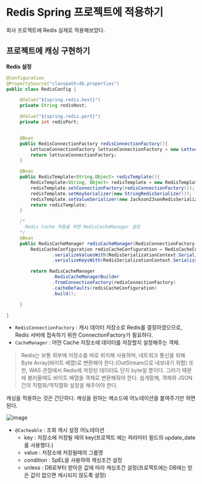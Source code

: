 
# Redis Spring 프로젝트에 적용하기

  회사 프로젝트에 Redis 실제로 적용해보았다.
  
  
  ## 프로젝트에 캐싱 구현하기
  
  
   __Redis 설정__
   
   ~~~java
@Configuration
@PropertySource("classpath:db.properties")
public class RedisConfig {

        @Value("${spring.redis.host}")
        private String redisHost;

        @Value("${spring.redis.port}")
        private int redisPort;


        @Bean
        public RedisConnectionFactory redisConnectionFactory(){
            LettuceConnectionFactory lettuceConnectionFactory = new LettuceConnectionFactory(redisHost, redisPort);
            return lettuceConnectionFactory;
        }

        @Bean
        public RedisTemplate<String,Object> redisTemplate(){
            RedisTemplate<String, Object> redisTemplate = new RedisTemplate<>();
            redisTemplate.setConnectionFactory(redisConnectionFactory());
            redisTemplate.setKeySerializer(new StringRedisSerializer());
            redisTemplate.setValueSerializer(new Jackson2JsonRedisSerializer<Object>(Object.class));
            return redisTemplate;
        }

        /*
          Redis Cache 적용을 위한 RedisCacheManager 설정
        */
        @Bean
        public RedisCacheManager redisCacheManager(RedisConnectionFactory redisConnectionFactory){
            RedisCacheConfiguration redisCacheConfiguration = RedisCacheConfiguration.defaultCacheConfig()
                    .serializeValuesWith(RedisSerializationContext.SerializationPair.fromSerializer(new             GenericJackson2JsonRedisSerializer()))
                    .serializeKeysWith(RedisSerializationContext.SerializationPair.fromSerializer(new StringRedisSerializer())).entryTtl(Duration.ofMinutes(30));

            return RedisCacheManager
                    .RedisCacheManagerBuilder
                    .fromConnectionFactory(redisConnectionFactory)
                    .cacheDefaults(redisCacheConfiguration)
                    .build();

        }

}
   ~~~
   
   - `RedisConnectionFactory` : 캐시 데이터 저장소로 Redis를 결정하였으므로, Redis 서버에 접속하기 위한 ConnectionFactory가 필요하다.
   - `CacheManager` : 어떤 Cache 저장소에 데이터를 저장할지 설정해주는 객체.
   
   > Redis는 보통 외부에 저장소를 따로 위치해 사용하며, 네트워크 통신을 위해 Byte Array(바이트 배열)로 변환해야 한다.(OutStream으로 내보내기 위함)
   또한, WAS 관점에서 Redis에 저장된 데이터도 단지 byte일 뿐이다. 그러기 때문에 불러올때도 바이트 배열을 객체로 변환해줘야 한다.
   쉽게말해, 객체와 JSON 간의 직렬화/역직렬화 설정을 해주어야 한다.
   
   
   캐싱을 적용하는 것은 간단하다. 캐싱을 원하는 메소드에 어노테이션을 붙여주기만 하면 된다.
    
   ![image](https://user-images.githubusercontent.com/79154652/152315898-d8e99cc4-b152-4454-b95b-a6f14ef7d9c1.png)

   - `@Cacheable` : 조회 캐시 설정 어노테이션
      - key : 저장소에 저장될 때의 key(프로젝트 에는 파라미터 필드의 update_date 를 사용했다.)
      - value : 저장소에 저장될때의 그룹명
      - condition : SpEL을 사용하여 캐싱조건 설정
      - unless : DB로부터 받아온 값에 따라 캐싱조건 설정(프로젝트에는 DB에는 받은 값이 없으면 캐시되지 않도록 설정)
    
